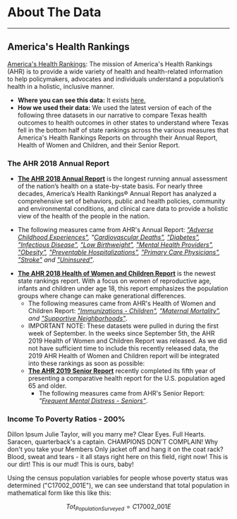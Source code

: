 # About The Data

<hr>

## America's Health Rankings

[America's Health Rankings](https://www.americashealthrankings.org): The mission of America's Health Rankings (AHR) is to provide a wide variety of health and health-related information to help policymakers, advocates and individuals understand a population’s health in a holistic, inclusive manner. 

  * **Where you can see this data:** It exists [here.](https://features.texas2036.org/caseforaction/intro/13)
  * **How we used their data:** We used the latest version of each of the following three datasets in our narrative to compare Texas health outcomes to health outcomes in other states to understand where Texas fell in the bottom half of state rankings across the various measures that America's Health Rankings Reports on throughh their Annual Report, Health of Women and Children, and their Senior Report.
  
### The AHR 2018 Annual Report
  
  - [**The AHR 2018 Annual Report**](https://www.americashealthrankings.org/explore/annual/measure/Overall/state/TX) is the longest running annual assessment of the nation’s health on a state-by-state basis. For nearly three decades, America’s Health Rankings® Annual Report has analyzed a comprehensive set of behaviors, public and health policies, community and environmental conditions, and clinical care data to provide a holistic view of the health of the people in the nation. 
  * The following measures came from AHR's Annual Report: _["Adverse Childhood Experiences"](https://www.americashealthrankings.org/explore/annual/measure/ACEs/state/TX), "[Cardiovascular Deaths"](https://www.americashealthrankings.org/explore/annual/measure/CVDDeaths/state/TX), ["Diabetes"](https://www.americashealthrankings.org/explore/annual/measure/Diabetes/state/TX), ["Infectious Disease"](https://www.americashealthrankings.org/explore/annual/measure/infectiousdisease/state/TX), ["Low Birthweight"](https://www.americashealthrankings.org/explore/annual/measure/birthweight/state/TX), ["Mental Health Providers"](https://www.americashealthrankings.org/explore/annual/measure/MHP/state/TX), ["Obesity"](https://www.americashealthrankings.org/explore/annual/measure/Obesity/state/TX), ["Preventable Hospitalizations"](https://www.americashealthrankings.org/explore/annual/measure/preventable/state/TX), ["Primary Care Physicians"](https://www.americashealthrankings.org/explore/annual/measure/PCP/state/TX), ["Stroke"](https://www.americashealthrankings.org/explore/annual/measure/Stroke/state/TX) and ["Uninsured"](https://www.americashealthrankings.org/explore/annual/measure/HealthInsurance/state/TX)_.
  - [**The AHR 2018 Health of Women and Children Report**](https://www.americashealthrankings.org/explore/health-of-women-and-children/measure/overall_mch/state/TX?edition-year=2018) is the newest state rankings report. With a focus on women of reproductive age, infants and children under age 18, this report emphasizes the population groups where change can make generational differences.
      * The following measures came from AHR's Health of Women and Children Report: _["Immunizations - Children"](https://www.americashealthrankings.org/explore/health-of-women-and-children/measure/Immunize/state/TX?edition-year=2018), ["Maternal Mortality"](https://www.americashealthrankings.org/explore/health-of-women-and-children/measure/maternal_mortality/state/TX?edition-year=2018), and ["Supportive Neighborhoods"](https://www.americashealthrankings.org/explore/health-of-women-and-children/measure/supportiveneighborhood/state/TX?edition-year=2018)_.  
      * IMPORTANT NOTE: These datasets were pulled in during the first week of September. In the weeks since September 5th, the AHR 2019 Health of Women and Children Report was released. As we did not have sufficient time to include this recently released data, the 2019 AHR Health of Women and Children report will be integrated into these rankings as soon as possible: 
    - [**The AHR 2019 Senior Report**](https://www.americashealthrankings.org/explore/senior/measure/overall_sr_2/state/TX) recently completed its fifth year of presenting a comparative health report for the U.S. population aged 65 and older. 
      * The following measures came from AHR's Senior Report: _"[Frequent Mental Distress - Seniors"](https://www.americashealthrankings.org/explore/senior/measure/mental_disress_sr/state/TX)_.
      
### Income To Poverty Ratios - 200%

Dillon Ipsum Julie Taylor, will you marry me? Clear Eyes. Full Hearts. Saracen, quarterback's a captain. CHAMPIONS DON'T COMPLAIN! Why don't you take your Members Only jacket off and hang it on the coat rack? Blood, sweat and tears - it all stays right here on this field, right now! This is our dirt! This is our mud! This is ours, baby!

Using the census population variables for people whose poverty status was determined ("C17002_001E"), we can see understand that total population in mathematical form like this like this: 

$$ Tot_{PopulationSurveyed} = C17002\_001E$$